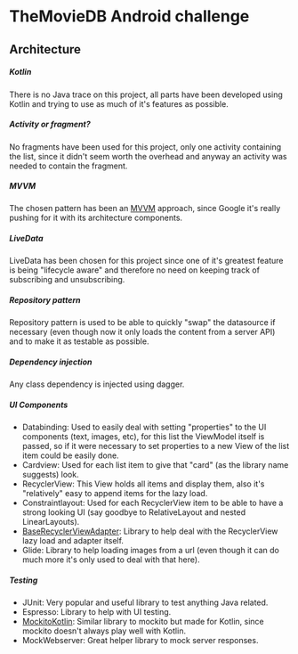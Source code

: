 # TheMovieDB Android challenge

## Architecture

##### Kotlin
There is no Java trace on this project, all parts have been developed using Kotlin and trying to use as much of it's features as possible.

##### Activity or fragment?
No fragments have been used for this project, only one activity containing the list, since it didn't seem worth the overhead and anyway an activity was needed to contain the fragment.

##### MVVM
The chosen pattern has been an [MVVM](https://en.wikipedia.org/wiki/Model%E2%80%93view%E2%80%93viewmodel) approach, since Google it's really pushing for it with its architecture components.

##### LiveData
LiveData has been chosen for this project since one of it's greatest feature is being "lifecycle aware" and therefore no need on keeping track of subscribing and unsubscribing.

##### Repository pattern
 Repository pattern is used to be able to quickly "swap" the datasource if necessary (even though now it only loads the content from a server API) and to make it as testable as possible.
 
##### Dependency injection
Any class dependency is injected using dagger.

##### UI Components
- Databinding: Used to easily deal with setting "properties" to the UI components (text, images, etc), for this list the ViewModel itself is passed, so if it were necessary to set properties to a new View of the list item could be easily done.
- Cardview: Used for each list item to give that "card" (as the library name suggests) look.
- RecyclerView: This View holds all items and display them, also it's "relatively" easy to append items for the lazy load.
- Constraintlayout: Used for each RecyclerView item to be able to have a strong looking UI (say goodbye to RelativeLayout and nested LinearLayouts).
- [BaseRecyclerViewAdapter](https://github.com/skydoves/BaseRecyclerViewAdapter): Library to help deal with the RecyclerView lazy load and adapter itself.
- Glide: Library to help loading images from a url (even though it can do much more it's only used to deal with that here).

##### Testing
- JUnit: Very popular and useful library to test anything Java related.
- Espresso: Library to help with UI testing.
- [MockitoKotlin](https://github.com/nhaarman/mockito-kotlin): Similar library to mockito but made for Kotlin, since mockito doesn't always play well with Kotlin.
- MockWebserver: Great helper library to mock server responses.

